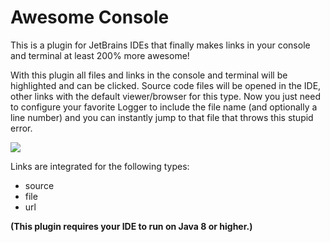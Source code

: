 Awesome Console
===============

This is a plugin for JetBrains IDEs that finally makes links in your console and terminal at least 200% more awesome!

With this plugin all files and links in the console and terminal will be highlighted and can be clicked. Source code files will be opened in the IDE, other links with the default viewer/browser for this type.
Now you just need to configure your favorite Logger to include the file name (and optionally a line number) and you can instantly jump to that file that throws this stupid error.

![](https://github.com/anthraxx/intellij-awesome-console/blob/master/data/screenshot.png)

Links are integrated for the following types:
- source
- file
- url

**(This plugin requires your IDE to run on Java 8 or higher.)**
